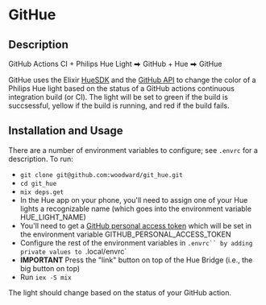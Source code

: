 # GitHue

## Description

GitHub Actions CI + Philips Hue Light
⮕  GitHub + Hue
⮕  GitHue

GitHue uses the Elixir [HueSDK](https://github.com/connorlay/hue_sdk) and the 
[GitHub API](https://docs.github.com/en/rest?apiVersion=2022-11-28) to change the color of a Philips Hue
light based on the status of a GitHub actions continuous integration build (or CI).  The light will 
be set to green if the build is succsessful, yellow if the build is running, and red if the build fails.


## Installation and Usage

There are a number of environment variables to configure; see `.envrc` for a description.  To run:

* `git clone git@github.com:woodward/git_hue.git`
* `cd git_hue`
* `mix deps.get`
* In the Hue app on your phone, you'll need to assign one of your Hue lights a recognizable name 
  (which goes into the environment variable HUE_LIGHT_NAME)
* You'll need to get a [GitHub personal access token](https://docs.github.com/en/authentication/keeping-your-account-and-data-secure/managing-your-personal-access-tokens)
  which will be set in the environment variable GITHUB_PERSONAL_ACCESS_TOKEN
* Configure the rest of the environment variables in `.envrc`` by adding private values to `.local/envrc`
* **IMPORTANT** Press the "link" button on top of the Hue Bridge (i.e., the big button on top)
* Run `iex -S mix`
  
The light should change based on the status of your GitHub action.
